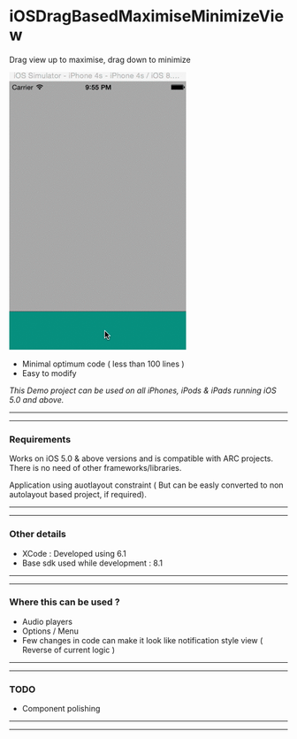 # iOSDragBasedMaximiseMinimizeView
Drag view up to maximise, drag down to minimize



![      ](\DraggToMaximizeView.gif "") 


* Minimal optimum code ( less than 100 lines ) 
* Easy to modify 

<em>This Demo project can be used on all iPhones, iPods & iPads running iOS 5.0 and above.</em>

---
---


### Requirements

Works on iOS 5.0 & above versions and is compatible with ARC projects. There is no need of other frameworks/libraries.

Application using auotlayout constraint ( But can be easly converted to non autolayout based project, if required).

---
---

### Other details

* XCode : Developed using 6.1
* Base sdk used while development : 8.1

---
---

### Where this can be used ?

* Audio players
* Options / Menu
* Few changes in code can make it look like notification style view ( Reverse of current logic ) 

---
---

### TODO

* Component polishing

---
---
